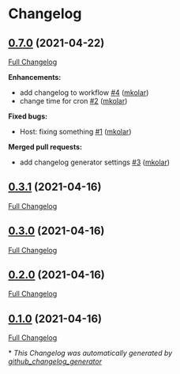 # Changelog

## [0.7.0](https://github.com/pypeclub/ci-testing/tree/0.7.0) (2021-04-22)

[Full Changelog](https://github.com/pypeclub/ci-testing/compare/0.3.1...0.7.0)

**Enhancements:**

- add changelog to workflow [\#4](https://github.com/pypeclub/ci-testing/pull/4) ([mkolar](https://github.com/mkolar))
- change time for cron [\#2](https://github.com/pypeclub/ci-testing/pull/2) ([mkolar](https://github.com/mkolar))

**Fixed bugs:**

- Host: fixing something [\#1](https://github.com/pypeclub/ci-testing/pull/1) ([mkolar](https://github.com/mkolar))

**Merged pull requests:**

- add changelog generator settings [\#3](https://github.com/pypeclub/ci-testing/pull/3) ([mkolar](https://github.com/mkolar))

## [0.3.1](https://github.com/pypeclub/ci-testing/tree/0.3.1) (2021-04-16)

[Full Changelog](https://github.com/pypeclub/ci-testing/compare/0.3.0...0.3.1)

## [0.3.0](https://github.com/pypeclub/ci-testing/tree/0.3.0) (2021-04-16)

[Full Changelog](https://github.com/pypeclub/ci-testing/compare/0.2.0...0.3.0)

## [0.2.0](https://github.com/pypeclub/ci-testing/tree/0.2.0) (2021-04-16)

[Full Changelog](https://github.com/pypeclub/ci-testing/compare/0.1.0...0.2.0)

## [0.1.0](https://github.com/pypeclub/ci-testing/tree/0.1.0) (2021-04-16)

[Full Changelog](https://github.com/pypeclub/ci-testing/compare/042dc39a42c8722fb650123aafef30247b63ffcc...0.1.0)



\* *This Changelog was automatically generated by [github_changelog_generator](https://github.com/github-changelog-generator/github-changelog-generator)*
